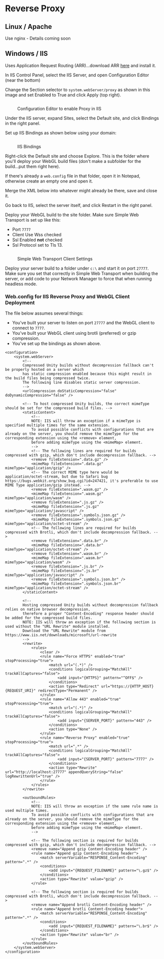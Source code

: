 # Reverse Proxy

## Linux / Apache

Use nginx - Details coming soon

## Windows / IIS

Uses Application Request Routing (ARR)...download ARR [here](https://www.microsoft.com/en-us/download/details.aspx?id=47333) and install it.

In IIS Control Panel, select the IIS Server, and open Configuration Editor (near the bottom)

Change the Section selector to `system.webServer/proxy` as shown in this image and set Enabled to True and click Apply (top right).

<figure><img src="../../.gitbook/assets/image (43).png" alt=""><figcaption><p>Configuration Editor to enable Proxy in IIS</p></figcaption></figure>

Under the IIS server, expand Sites, select the Default site, and click Bindings in the right panel.

Set up IIS Bindings as shown below using your domain:

<figure><img src="../../.gitbook/assets/image (37).png" alt=""><figcaption><p>IIS Bindings</p></figcaption></figure>

Right-click the Default site and choose Explore. This is the folder where you'll deploy your WebGL build files (don't make a subfolder for the build...put them right here).

If there's already a `web.config` file in that folder, open it in Notepad, otherwise create an empty one and open it.

Merge the XML below into whatever might already be there, save and close it.

Go back to IIS, select the server itself, and click Restart in the right panel.

Deploy your WebGL build to the site folder.  Make sure Simple Web Transport is set up like this:

* Port `7777`
* Client Use Wss checked
* Ssl Enabled **not** checked
* Ssl Protocol set to Tls 13.

<figure><img src="../../.gitbook/assets/image (39).png" alt=""><figcaption><p>Simple Web Transport Client Settings</p></figcaption></figure>

Deploy your server build to a folder under `c:\` and start it on port `27777`. Make sure you set that correctly in Simple Web Transport when building the server, or add code to your Network Manager to force that when running headless mode.

### Web.config for IIS Reverse Proxy and WebGL Client Deployment

The file below assumes several things:

* You've built your server to listen on port `27777` and the WebGL client to connect to `7777`.
* You've built your WebGL client using brotli (preferred) or gzip compression.
* You've set up the bindings as shown above.

```
<configuration>
    <system.webServer>
        <!--
        Compressed Unity builds without decompression fallback can't be properly hosted on a server which
        has static compression enabled because this might result in the build files being compressed twice.
        The following line disables static server compression.
        -->
        <urlCompression doStaticCompression="false" doDynamicCompression="false" />

        <!-- To host compressed Unity builds, the correct mimeType should be set for the compressed build files. -->
        <staticContent>
            <!--
            NOTE: IIS will throw an exception if a mimeType is specified multiple times for the same extension.
            To avoid possible conflicts with configurations that are already on the server, you should remove the mimeType for the corresponding extension using the <remove> element,
            before adding mimeType using the <mimeMap> element.
            -->
            <!-- The following lines are required for builds compressed with gzip, which don't include decompression fallback. -->
            <remove fileExtension=".data.gz" />
            <mimeMap fileExtension=".data.gz" mimeType="application/gzip" />
            <!-- The correct MIME type here would be application/octet-stream, but due to Safari bug https://bugs.webkit.org/show_bug.cgi?id=247421, it's preferable to use MIME Type application/gzip instead. -->
            <remove fileExtension=".wasm.gz" />
            <mimeMap fileExtension=".wasm.gz" mimeType="application/wasm" />
            <remove fileExtension=".js.gz" />
            <mimeMap fileExtension=".js.gz" mimeType="application/javascript" />
            <remove fileExtension=".symbols.json.gz" />
            <mimeMap fileExtension=".symbols.json.gz" mimeType="application/octet-stream" />
            <!-- The following lines are required for builds compressed with Brotli, which don't include decompression fallback. -->
            <remove fileExtension=".data.br" />
            <mimeMap fileExtension=".data.br" mimeType="application/octet-stream" />
            <remove fileExtension=".wasm.br" />
            <mimeMap fileExtension=".wasm.br" mimeType="application/wasm" />
            <remove fileExtension=".js.br" />
            <mimeMap fileExtension=".js.br" mimeType="application/javascript" />
            <remove fileExtension=".symbols.json.br" />
            <mimeMap fileExtension=".symbols.json.br" mimeType="application/octet-stream" />
        </staticContent>
 
        <!--
        Hosting compressed Unity builds without decompression fallback relies on native browser decompression,
        therefore a proper "Content-Encoding" response header should be added for the compressed build files.
        NOTE: IIS will throw an exception if the following section is used without the "URL Rewrite" module installed.
        Download the "URL Rewrite" module from https://www.iis.net/downloads/microsoft/url-rewrite
        -->
        <rewrite>
            <rules>
                <clear />
                <rule name="Force HTTPS" enabled="true" stopProcessing="true">
                    <match url="(.*)" />
                    <conditions logicalGrouping="MatchAll" trackAllCaptures="false">
                        <add input="{HTTPS}" pattern="^OFF$" />
                    </conditions>
                    <action type="Redirect" url="https://{HTTP_HOST}{REQUEST_URI}" redirectType="Permanent" />
                </rule>
                <rule name="Allow 443" enabled="true" stopProcessing="true">
                    <match url="(.*)" />
                    <conditions logicalGrouping="MatchAll" trackAllCaptures="false">
                        <add input="{SERVER_PORT}" pattern="443" />
                    </conditions>
                    <action type="None" />
                </rule>
                <rule name="Reverse Proxy" enabled="true" stopProcessing="true">
                    <match url=".*" />
                    <conditions logicalGrouping="MatchAll" trackAllCaptures="false">
                        <add input="{SERVER_PORT}" pattern="7777" />
                    </conditions>
                    <action type="Rewrite" url="http://localhost:27777" appendQueryString="false" logRewrittenUrl="true" />
                </rule>
            </rules>
        </rewrite>

        <outboundRules>
            <!--
            NOTE: IIS will throw an exception if the same rule name is used multiple times.
            To avoid possible conflicts with configurations that are already on the server, you should remove the mimeType for the corresponding extension using the <remove> element,
            before adding mimeType using the <mimeMap> element.
            -->

            <!-- The following section is required for builds compressed with gzip, which don't include decompression fallback. -->
            <remove name="Append gzip Content-Encoding header" />
            <rule name="Append gzip Content-Encoding header">
                <match serverVariable="RESPONSE_Content-Encoding" pattern=".*" />
                <conditions>
                    <add input="{REQUEST_FILENAME}" pattern="\.gz$" />
                </conditions>
                <action type="Rewrite" value="gzip" />
            </rule>
            
            <!-- The following section is required for builds compressed with Brotli, which don't include decompression fallback. -->
            <remove name="Append brotli Content-Encoding header" />
            <rule name="Append brotli Content-Encoding header">
                <match serverVariable="RESPONSE_Content-Encoding" pattern=".*" />
                <conditions>
                    <add input="{REQUEST_FILENAME}" pattern="\.br$" />
                </conditions>
                <action type="Rewrite" value="br" />
            </rule>
        </outboundRules>
    </system.webServer>
</configuration>
```
